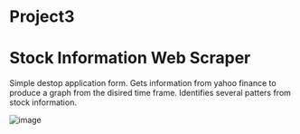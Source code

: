 # Project3
# Stock Information Web Scraper

Simple destop application form.
Gets information from yahoo finance to produce a graph from the disired time frame.
Identifies several patters from stock information.

![image](https://user-images.githubusercontent.com/50191607/197419866-feb30a65-841a-445e-b043-d56108a355c8.png)

